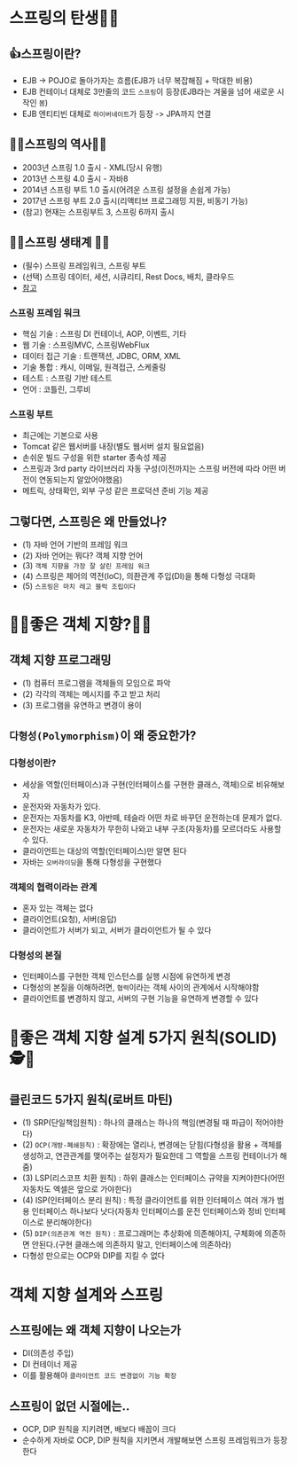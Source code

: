# 스프링의 탄생👩‍💻

## 👍스프링이란?

- EJB -> POJO로 돌아가자는 흐름(EJB가 너무 복잡해짐 + 막대한 비용)
- EJB 컨테이너 대체로 3만줄의 코드 `스프링`이 등장(EJB라는 겨울을 넘어 새로운 시작인 `봄`)
- EJB 엔티티빈 대체로 `하이버네이트`가 등장 -> JPA까지 연결

## 🏃‍♀️스프링의 역사🏃‍♂️

- 2003년 스프링 1.0 출시 - XML(당시 유행)
- 2013년 스프링 4.0 출시 - 자바8
- 2014년 스프링 부트 1.0 출시(어려운 스프링 설정을 손쉽게 가능)
- 2017년 스프링 부트 2.0 출시(리액티브 프로그래밍 지원, 비동기 가능)
- (참고) 현재는 스프링부트 3, 스프링 6까지 출시

## 👨‍🎓스프링 생태계 👩‍🎓
- (필수) 스프링 프레임워크, 스프링 부트
- (선택) 스프링 데이터, 세션, 시큐리티, Rest Docs, 배치, 클라우드
- [참고](https://spring.io/projects)


### 스프링 프레임 워크
 - 핵심 기술 : 스프링 DI 컨테이너, AOP, 이벤트, 기타
 - 웹 기술 : 스프링MVC, 스프링WebFlux
 - 데이터 접근 기술 : 트랜잭션, JDBC, ORM, XML
 - 기술 통합 : 캐시, 이메일, 원격접근, 스케줄링
 - 테스트 : 스프링 기반 테스트
 - 언어 : 코틀린, 그루비

### 스프링 부트
 - 최근에는 기본으로 사용
 - Tomcat 같은 웹서버를 내장(별도 웹서버 설치 필요없음)
 - 손쉬운 빌드 구성을 위한 starter 종속성 제공
 - 스프링과 3rd party 라이브러리 자동 구성(이전까지는 스프링 버전에 따라 어떤 버전이 연동되는지 알았어야했음)
 - 메트릭, 상태확인, 외부 구성 같은 프로덕션 준비 기능 제공

## 그렇다면, 스프링은 왜 만들었나?
- (1) 자바 언어 기반의 프레임 워크
- (2) 자바 언어는 뭐다? 객체 지향 언어
- (3) `객체 지향을 가장 잘 살린 프레임 워크`
- (4) 스프링은 제어의 역전(IoC), 의좐관계 주입(DI)을 통해 다형성 극대화
- (5) `스프링은 마치 레고 블럭 조립이다`

# 🕵️‍♂️좋은 객체 지향?🕵️‍♀️
## 객체 지향 프로그래밍
- (1) 컴퓨터 프로그램을 객체들의 모임으로 파악
- (2) 각각의 객체는 메시지를 주고 받고 처리
- (3) 프로그램을 유연하고 변경이 용이

## `다형성(Polymorphism)`이 왜 중요한가?
### 다형성이란?
- 세상을 역할(인터페이스)과 구현(인터페이스를 구현한 클래스, 객체)으로 비유해보자
- 운전자와 자동차가 있다.
- 운전자는 자동차를 K3, 아반떼, 테슬라 어떤 차로 바꾸던 운전하는데 문제가 없다.
- 운전자는 새로운 자동차가 무한히 나와고 내부 구조(자동차)를 모르더라도 사용할 수 있다.
- 클라이언트는 대상의 역할(인터페이스)만 알면 된다
- 자바는 `오버라이딩`을 통해 다형성을 구현했다
 
### 객체의 협력이라는 관계
- 혼자 있는 객체는 없다
- 클라이언트(요청), 서버(응답)
- 클라이언트가 서버가 되고, 서버가 클라이언트가 될 수 있다

### 다형성의 본질
- 인터페이스를 구현한 객체 인스턴스를 실행 시점에 유연하게 변경
- 다형성의 본질을 이해하려면, `협력`이라는 객체 사이의 관계에서 시작해야함
- 클라이언트를 변경하지 않고, 서버의 구현 기능을 유연하게 변경할 수 있다

# 🤶좋은 객체 지향 설계 5가지 원칙(SOLID)🕵🎅
## 클린코드 5가지 원칙(로버트 마틴)
- (1) SRP(단일책임원칙) : 하나의 클래스는 하나의 책임(변경될 때 파급이 적어야한다)
- (2) `OCP(개방-폐쇄원칙)` : 확장에는 열리나, 변경에는 닫힘(다형성을 활용 + 객체를 생성하고, 연관관계를 맺어주는 설정자가 필요한데 그 역할을 스프링 컨테이너가 해줌)
- (3) LSP(리스코프 치환 원칙) : 하위 클래스는 인터페이스 규약을 지켜야한다(어떤 자동차도 엑셀은 앞으로 가야한다)
- (4) ISP(인터페이스 분리 원칙) : 특정 클라이언트를 위한 인터페이스 여러 개가 범용 인터페이스 하나보다 낫다(자동차 인터페이스를 운전 인터페이스와 정비 인터페이스로 분리해야한다)
- (5) `DIP(의존관계 역전 원칙)` : 프로그래머는 추상화에 의존해야지, 구체화에 의존하면 안된다.(구현 클래스에 의존하지 말고, 인터페이스에 의존하라)
- 다형성 만으로는 OCP와 DIP를 지킬 수 없다 

# 객체 지향 설계와 스프링
## 스프링에는 왜 객체 지향이 나오는가
- DI(의존성 주입) 
- DI 컨테이너 제공
- 이를 활용해야 `클라이언트 코드 변경없이 기능 확장`

## 스프링이 없던 시절에는..
- OCP, DIP 원칙을 지키려면, 배보다 배꼽이 크다
- 순수하게 자바로 OCP, DIP 원칙을 지키면서 개발해보면 스프링 프레임워크가 등장한다
